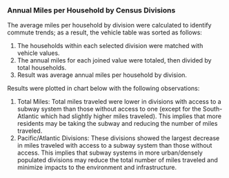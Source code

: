 ### Annual Miles per Household by Census Divisions

The average miles per household by division were calculated to identify commute trends; as a result, the vehicle table was sorted as follows:

1. The households within each selected division were matched with vehicle values.
2. The annual miles for each joined value were totaled, then divided by total households.
3. Result was average annual miles per household by division.

Results were plotted in chart below with the following observations:

1. Total Miles: Total miles traveled were lower in divisions with access to a subway system than those without access to one (except for the South-Atlantic which had slightly higher miles traveled). This implies that more residents may be taking the subway and reducing the number of miles traveled.
2. Pacific/Atlantic Divisions: These divisions showed the largest decrease in miles traveled with access to a subway system than those without access. This implies that subway systems in more urban/densely populated divisions may reduce the total number of miles traveled and minimize impacts to the environment and infrastructure.
